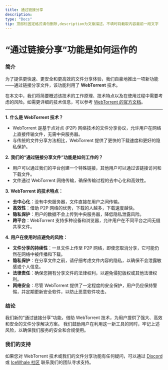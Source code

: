 ```yaml
---
title: 通过链接分享
description: 
type: "Docs"
tip: 顶部栏固定格式请勿删除,description为文章描述，不填时将截取内容最前一段文字
---
```

# “通过链接分享”功能是如何运作的

### 简介

为了提供更快速、更安全和更高效的文件分享体验，我们自豪地推出一项新功能——通过链接分享文件，该功能利用了 **WebTorrent** 技术。

在本文中，我们将简要概述该技术的工作原理、技术特点以及在使用过程中需要考虑的风险。如需更详细的技术信息，可以参考 [WebTorrent 的官方文档](https://github.com/webtorrent/webtorrent/blob/master/docs/faq.md)。

---

**1.** ****什么是 WebTorrent 技术？****

* WebTorrent 是基于点对点 (P2P) 网络技术的文件分享协议，允许用户在网络上直接传输文件，无需中央服务器。
* 与传统的文件分享方法相比，WebTorrent 提供了更快的下载速度和更好的隐私保护。

**2.** **我们的“通过链接分享文件”功能是如何工作的？**

* 用户可以通过我们的平台创建一个特殊链接，其他用户可以通过该链接访问和下载文件。
* 文件通过 WebTorrent 网络传输，确保传输过程的去中心化和高效性。

**3.** **WebTorrent 的技术特点：**

* **去中心化**：没有中央服务器，文件直接在用户之间传输。
* **高效性**：借助 P2P 网络的优势，下载的人越多，下载速度越快。
* **隐私保护**：用户的数据不会上传到中央服务器，降低隐私泄露风险。
* **跨平台**：WebTorrent 支持多种设备和浏览器，允许用户在不同平台之间无缝共享文件。

**4.** **用户在使用时应避免的风险：**

* **文件分享的持续性**：一旦文件上传至 P2P 网络，即使您取消分享，它可能仍然在网络中被传播和下载。
* **隐私保护**：在分享文件之前，请仔细考虑文件内容的隐私，以确保不会泄露敏感或个人信息。
* **法律责任**：确保您拥有分享文件的法律权利，以避免侵犯版权或其他法律权利。
* **网络安全**：尽管 WebTorrent 提供了一定程度的安全保护，用户仍应保持警惕，并定期更新安全软件，以防止恶意软件攻击。

### 结论

我们新的“通过链接分享”功能，借助 WebTorrent 技术，为用户提供了强大、高效和安全的文件分享解决方案。
我们鼓励用户在利用这一新工具的同时，牢记上述风险，以确保我们服务的安全和合规使用。

### 我们的支持

如果您对 WebTorrent 技术或我们的文件分享功能有任何疑问，可以通过 [Discord](https://discord.gg/f9nzbmpMtU) 或 [IceWhale 社区](https://community.zimaspace.com/) 联系我们的团队寻求支持。